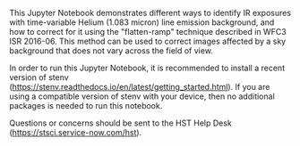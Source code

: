This Jupyter Notebook demonstrates different ways to identify IR exposures with time-variable Helium (1.083 micron) line emission background, and how to correct for it using the "flatten-ramp" technique described in WFC3 ISR 2016-06. This method can be used to correct images affected by a sky background that does not vary across the field of view.

In order to run this Jupyter Notebook, it is recommended to install a recent version of stenv (https://stenv.readthedocs.io/en/latest/getting_started.html). If you are using a compatible version of stenv with your device, then no additional packages is needed to run this notebook.

Questions or concerns should be sent to the HST Help Desk (https://stsci.service-now.com/hst).

